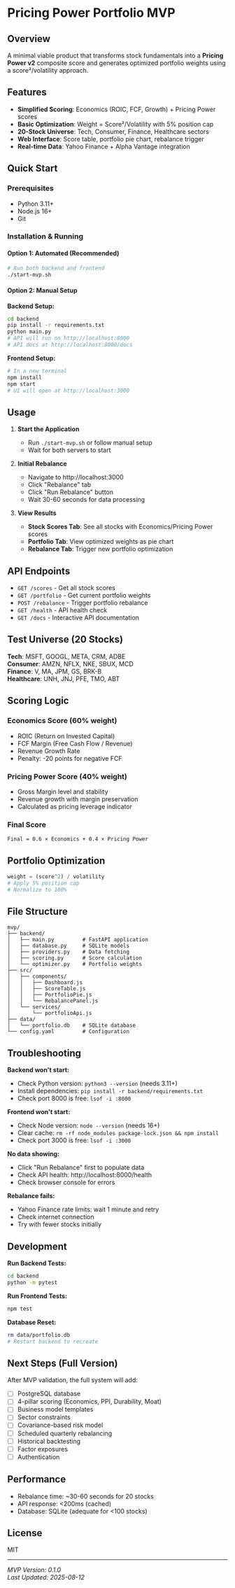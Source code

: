 # Pricing Power Portfolio MVP

## Overview
A minimal viable product that transforms stock fundamentals into a **Pricing Power v2** composite score and generates optimized portfolio weights using a score²/volatility approach.

## Features
- **Simplified Scoring**: Economics (ROIC, FCF, Growth) + Pricing Power scores
- **Basic Optimization**: Weight = Score²/Volatility with 5% position cap
- **20-Stock Universe**: Tech, Consumer, Finance, Healthcare sectors
- **Web Interface**: Score table, portfolio pie chart, rebalance trigger
- **Real-time Data**: Yahoo Finance + Alpha Vantage integration

## Quick Start

### Prerequisites
- Python 3.11+
- Node.js 16+
- Git

### Installation & Running

#### Option 1: Automated (Recommended)
```bash
# Run both backend and frontend
./start-mvp.sh
```

#### Option 2: Manual Setup

**Backend Setup:**
```bash
cd backend
pip install -r requirements.txt
python main.py
# API will run on http://localhost:8000
# API docs at http://localhost:8000/docs
```

**Frontend Setup:**
```bash
# In a new terminal
npm install
npm start
# UI will open at http://localhost:3000
```

## Usage

1. **Start the Application**
   - Run `./start-mvp.sh` or follow manual setup
   - Wait for both servers to start

2. **Initial Rebalance**
   - Navigate to http://localhost:3000
   - Click "Rebalance" tab
   - Click "Run Rebalance" button
   - Wait 30-60 seconds for data processing

3. **View Results**
   - **Stock Scores Tab**: See all stocks with Economics/Pricing Power scores
   - **Portfolio Tab**: View optimized weights as pie chart
   - **Rebalance Tab**: Trigger new portfolio optimization

## API Endpoints

- `GET /scores` - Get all stock scores
- `GET /portfolio` - Get current portfolio weights  
- `POST /rebalance` - Trigger portfolio rebalance
- `GET /health` - API health check
- `GET /docs` - Interactive API documentation

## Test Universe (20 Stocks)

**Tech**: MSFT, GOOGL, META, CRM, ADBE  
**Consumer**: AMZN, NFLX, NKE, SBUX, MCD  
**Finance**: V, MA, JPM, GS, BRK-B  
**Healthcare**: UNH, JNJ, PFE, TMO, ABT

## Scoring Logic

### Economics Score (60% weight)
- ROIC (Return on Invested Capital)
- FCF Margin (Free Cash Flow / Revenue)
- Revenue Growth Rate
- Penalty: -20 points for negative FCF

### Pricing Power Score (40% weight)
- Gross Margin level and stability
- Revenue growth with margin preservation
- Calculated as pricing leverage indicator

### Final Score
`Final = 0.6 × Economics + 0.4 × Pricing Power`

## Portfolio Optimization

```python
weight = (score^2) / volatility
# Apply 5% position cap
# Normalize to 100%
```

## File Structure
```
mvp/
├── backend/
│   ├── main.py         # FastAPI application
│   ├── database.py     # SQLite models
│   ├── providers.py    # Data fetching
│   ├── scoring.py      # Score calculation
│   └── optimizer.py    # Portfolio weights
├── src/
│   ├── components/
│   │   ├── Dashboard.js
│   │   ├── ScoreTable.js
│   │   ├── PortfolioPie.js
│   │   └── RebalancePanel.js
│   └── services/
│       └── portfolioApi.js
├── data/
│   └── portfolio.db    # SQLite database
└── config.yaml         # Configuration

```

## Troubleshooting

**Backend won't start:**
- Check Python version: `python3 --version` (needs 3.11+)
- Install dependencies: `pip install -r backend/requirements.txt`
- Check port 8000 is free: `lsof -i :8000`

**Frontend won't start:**
- Check Node version: `node --version` (needs 16+)
- Clear cache: `rm -rf node_modules package-lock.json && npm install`
- Check port 3000 is free: `lsof -i :3000`

**No data showing:**
- Click "Run Rebalance" first to populate data
- Check API health: http://localhost:8000/health
- Check browser console for errors

**Rebalance fails:**
- Yahoo Finance rate limits: wait 1 minute and retry
- Check internet connection
- Try with fewer stocks initially

## Development

**Run Backend Tests:**
```bash
cd backend
python -m pytest
```

**Run Frontend Tests:**
```bash
npm test
```

**Database Reset:**
```bash
rm data/portfolio.db
# Restart backend to recreate
```

## Next Steps (Full Version)

After MVP validation, the full system will add:
- [ ] PostgreSQL database
- [ ] 4-pillar scoring (Economics, PPI, Durability, Moat)
- [ ] Business model templates
- [ ] Sector constraints
- [ ] Covariance-based risk model
- [ ] Scheduled quarterly rebalancing
- [ ] Historical backtesting
- [ ] Factor exposures
- [ ] Authentication

## Performance

- Rebalance time: ~30-60 seconds for 20 stocks
- API response: <200ms (cached)
- Database: SQLite (adequate for <100 stocks)

## License
MIT

---
*MVP Version: 0.1.0*  
*Last Updated: 2025-08-12*